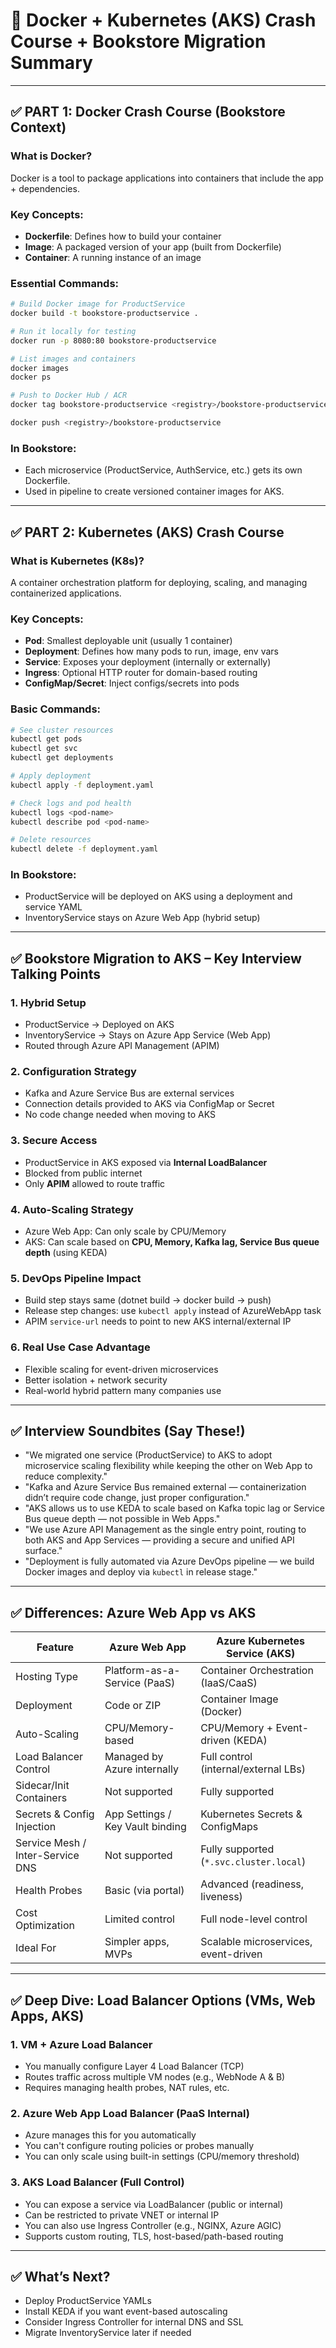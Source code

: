 # 🚀 Docker + Kubernetes (AKS) Crash Course + Bookstore Migration Summary

---

## ✅ PART 1: Docker Crash Course (Bookstore Context)

### What is Docker?
Docker is a tool to package applications into containers that include the app + dependencies.

### Key Concepts:
- **Dockerfile**: Defines how to build your container
- **Image**: A packaged version of your app (built from Dockerfile)
- **Container**: A running instance of an image

### Essential Commands:
```bash
# Build Docker image for ProductService
docker build -t bookstore-productservice .

# Run it locally for testing
docker run -p 8080:80 bookstore-productservice

# List images and containers
docker images
docker ps

# Push to Docker Hub / ACR
docker tag bookstore-productservice <registry>/bookstore-productservice

docker push <registry>/bookstore-productservice
```

### In Bookstore:
- Each microservice (ProductService, AuthService, etc.) gets its own Dockerfile.
- Used in pipeline to create versioned container images for AKS.

---

## ✅ PART 2: Kubernetes (AKS) Crash Course

### What is Kubernetes (K8s)?
A container orchestration platform for deploying, scaling, and managing containerized applications.

### Key Concepts:
- **Pod**: Smallest deployable unit (usually 1 container)
- **Deployment**: Defines how many pods to run, image, env vars
- **Service**: Exposes your deployment (internally or externally)
- **Ingress**: Optional HTTP router for domain-based routing
- **ConfigMap/Secret**: Inject configs/secrets into pods

### Basic Commands:
```bash
# See cluster resources
kubectl get pods
kubectl get svc
kubectl get deployments

# Apply deployment
kubectl apply -f deployment.yaml

# Check logs and pod health
kubectl logs <pod-name>
kubectl describe pod <pod-name>

# Delete resources
kubectl delete -f deployment.yaml
```

### In Bookstore:
- ProductService will be deployed on AKS using a deployment and service YAML
- InventoryService stays on Azure Web App (hybrid setup)

---

## ✅ Bookstore Migration to AKS – Key Interview Talking Points

### 1. Hybrid Setup
- ProductService → Deployed on AKS
- InventoryService → Stays on Azure App Service (Web App)
- Routed through Azure API Management (APIM)

### 2. Configuration Strategy
- Kafka and Azure Service Bus are external services
- Connection details provided to AKS via ConfigMap or Secret
- No code change needed when moving to AKS

### 3. Secure Access
- ProductService in AKS exposed via **Internal LoadBalancer**
- Blocked from public internet
- Only **APIM** allowed to route traffic

### 4. Auto-Scaling Strategy
- Azure Web App: Can only scale by CPU/Memory
- AKS: Can scale based on **CPU, Memory, Kafka lag, Service Bus queue depth** (using KEDA)

### 5. DevOps Pipeline Impact
- Build step stays same (dotnet build → docker build → push)
- Release step changes: use `kubectl apply` instead of AzureWebApp task
- APIM `service-url` needs to point to new AKS internal/external IP

### 6. Real Use Case Advantage
- Flexible scaling for event-driven microservices
- Better isolation + network security
- Real-world hybrid pattern many companies use

---

## ✅ Interview Soundbites (Say These!)

- "We migrated one service (ProductService) to AKS to adopt microservice scaling flexibility while keeping the other on Web App to reduce complexity."
- "Kafka and Azure Service Bus remained external — containerization didn’t require code change, just proper configuration."
- "AKS allows us to use KEDA to scale based on Kafka topic lag or Service Bus queue depth — not possible in Web Apps."
- "We use Azure API Management as the single entry point, routing to both AKS and App Services — providing a secure and unified API surface."
- "Deployment is fully automated via Azure DevOps pipeline — we build Docker images and deploy via `kubectl` in release stage."

---

## ✅ Differences: Azure Web App vs AKS

| Feature                          | Azure Web App                      | Azure Kubernetes Service (AKS)          |
|----------------------------------|------------------------------------|-----------------------------------------|
| Hosting Type                     | Platform-as-a-Service (PaaS)       | Container Orchestration (IaaS/CaaS)     |
| Deployment                       | Code or ZIP                        | Container Image (Docker)                |
| Auto-Scaling                     | CPU/Memory-based                   | CPU/Memory + Event-driven (KEDA)        |
| Load Balancer Control            | Managed by Azure internally        | Full control (internal/external LBs)    |
| Sidecar/Init Containers          | Not supported                      | Fully supported                         |
| Secrets & Config Injection       | App Settings / Key Vault binding   | Kubernetes Secrets & ConfigMaps         |
| Service Mesh / Inter-Service DNS | Not supported                      | Fully supported (`*.svc.cluster.local`) |
| Health Probes                    | Basic (via portal)                 | Advanced (readiness, liveness)          |
| Cost Optimization                | Limited control                    | Full node-level control                 |
| Ideal For                        | Simpler apps, MVPs                 | Scalable microservices, event-driven    |

---

## ✅ Deep Dive: Load Balancer Options (VMs, Web Apps, AKS)

### 1. VM + Azure Load Balancer
- You manually configure Layer 4 Load Balancer (TCP)
- Routes traffic across multiple VM nodes (e.g., WebNode A & B)
- Requires managing health probes, NAT rules, etc.

### 2. Azure Web App Load Balancer (PaaS Internal)
- Azure manages this for you automatically
- You can't configure routing policies or probes manually
- You can only scale using built-in settings (CPU/memory threshold)

### 3. AKS Load Balancer (Full Control)
- You can expose a service via LoadBalancer (public or internal)
- Can be restricted to private VNET or internal IP
- You can also use Ingress Controller (e.g., NGINX, Azure AGIC)
- Supports custom routing, TLS, host-based/path-based routing

---

## ✅ What’s Next?
- Deploy ProductService YAMLs
- Install KEDA if you want event-based autoscaling
- Consider Ingress Controller for internal DNS and SSL
- Migrate InventoryService later if needed

